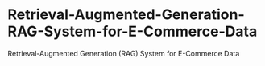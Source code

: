 # Retrieval-Augmented-Generation-RAG-System-for-E-Commerce-Data
Retrieval-Augmented Generation (RAG) System for E-Commerce Data
